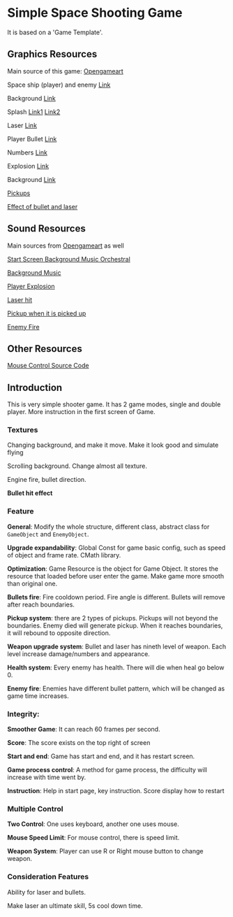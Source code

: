 # Simple Space Shooting Game

It is based on a 'Game Template'.

## Graphics Resources

Main source of this game: [Opengameart](http://opengameart.org) 

Space ship (player) and enemy [Link](https://opengameart.org/content/space-shooter-ships-and-sprites-from-the-game-frozen-moons)

Background [Link](https://opengameart.org/content/grid-hud)

Splash [Link1](https://opengameart.org/content/splash-effect-32x32) [Link2](https://opengameart.org/content/water-splash)

Laser [Link](https://opengameart.org/content/laser-effect-sheet)

Player Bullet [Link](https://opengameart.org/content/m484-lightning-weapon)

Numbers [Link](https://opengameart.org/content/numbers-collection)

Explosion [Link](https://opengameart.org/content/explosion)

Background [Link](https://opengameart.org/content/stars-parallax-backgrounds)

[Pickups](https://opengameart.org/content/pickup-items-icons)

[Effect of bullet and laser](https://opengameart.org/content/explosions-2)

## Sound Resources

Main sources from [Opengameart](http://opengameart.org) as well

[Start Screen Background Music Orchestral](https://opengameart.org/content/space-orchestral)

[Background Music](https://opengameart.org/content/space-1)

[Player Explosion](https://opengameart.org/content/explosion-0) 

[Laser hit](https://opengameart.org/content/force-field-electric-hum)

[Pickup when it is picked up](https://opengameart.org/content/positive-item-pickup-yo-frankie)

[Enemy Fire](https://opengameart.org/content/q009s-weapon-sounds)

## Other Resources

[Mouse Control Source Code](https://www.gamedev.net/tutorials/programming/general-and-gameplay-programming/java-games-keyboard-and-mouse-r2439/)

## Introduction

This is very simple shooter game. It has 2 game modes, single and double player. More instruction in the first screen of Game.

### Textures

Changing background, and make it move. Make it look good and simulate flying

Scrolling background. Change almost all texture.

Engine fire, bullet direction.

**Bullet hit effect**

### Feature

**General**: Modify the whole structure, different class, abstract class for `GameObject` and `EnemyObject`.

**Upgrade expandability**: Global Const for game basic config, such as speed of object and frame rate. CMath library.

**Optimization**: Game Resource is the object for Game Object. It stores the resource that loaded before user enter the game. Make game more smooth than original one.

**Bullets fire**: Fire cooldown period. Fire angle is different. Bullets will remove after reach boundaries.

**Pickup system**: there are 2 types of pickups. Pickups will not beyond the boundaries. Enemy died will generate pickup. When it reaches boundaries, it will rebound to opposite direction.

**Weapon upgrade system**: Bullet and laser has nineth level of weapon. Each level increase damage/numbers and appearance.

**Health system**: Every enemy has health. There will die when heal go below 0.

**Enemy fire**: Enemies have different bullet pattern, which will be changed as game time increases.

### Integrity:

**Smoother Game**: It can reach 60 frames per second.

**Score**: The score exists on the top right of screen

**Start and end**: Game has start and end, and it has restart screen.

**Game process control**: A method for game process, the difficulty will increase with time went by.

**Instruction**: Help in start page, key instruction. Score display how to restart

### Multiple Control

**Two Control**: One uses keyboard, another one uses mouse.

**Mouse Speed Limit**: For mouse control, there is speed limit.

**Weapon System**: Player can use R or Right mouse button to change weapon.

### Consideration Features

Ability for laser and bullets.

Make laser an ultimate skill, 5s cool down time.
